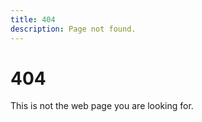 ```yaml
---
title: 404
description: Page not found.
---
```


# 404

This is not the web page you are looking for.